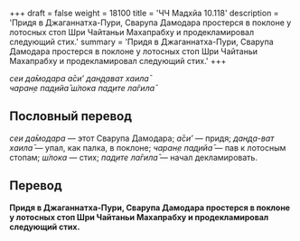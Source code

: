 +++
draft = false
weight = 18100
title = 'ЧЧ Мадхйа 10.118'
description = 'Придя в Джаганнатха-Пури, Сварупа Дамодара простерся в поклоне у лотосных стоп Шри Чайтаньи Махапрабху и продекламировал следующий стих.'
summary = 'Придя в Джаганнатха-Пури, Сварупа Дамодара простерся в поклоне у лотосных стоп Шри Чайтаньи Махапрабху и продекламировал следующий стих.'
+++

_сеи да̄модара а̄си’ дан̣д̣ават хаила̄  
чаран̣е пад̣ийа̄ ш́лока пад̣ите ла̄гила̄_

## Пословный перевод

_сеи_ _да̄модара_ — этот Сварупа Дамодара; _а̄си’_ — придя; _дан̣д̣а_\-_ват_ _хаила̄_ — упал, как палка, в поклоне; _чаран̣е_ _пад̣ийа̄_ — пав к лотосным стопам; _ш́лока_ — стих; _пад̣ите_ _ла̄гила̄_ — начал декламировать.

## Перевод

**Придя в Джаганнатха-Пури, Сварупа Дамодара простерся в поклоне у лотосных стоп Шри Чайтаньи Махапрабху и продекламировал следующий стих.**
